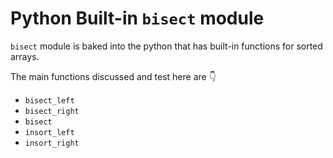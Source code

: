 # Python Built-in `bisect` module

`bisect` module is baked into the python that has built-in 
functions for sorted arrays.

The main functions discussed and test here are 👇

- `bisect_left`
- `bisect_right`
- `bisect`
- `insort_left`
- `insort_right`